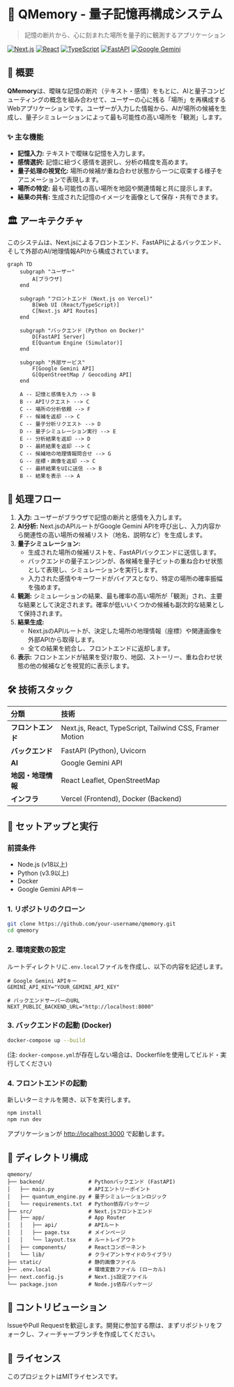 # 🌌 QMemory - 量子記憶再構成システム

> 記憶の断片から、心に刻まれた場所を量子的に観測するアプリケーション

[![Next.js](https.img.shields.io/badge/Next.js-14-black?logo=next.js)](https://nextjs.org/)
[![React](https://img.shields.io/badge/React-18-blue?logo=react)](https://reactjs.org/)
[![TypeScript](https://img.shields.io/badge/TypeScript-5-blue?logo=typescript)](https://www.typescriptlang.org/)
[![FastAPI](https://img.shields.io/badge/FastAPI-Python-green?logo=fastapi)](https://fastapi.tiangolo.com/)
[![Google Gemini](https://img.shields.io/badge/Google_Gemini-AI-blue?logo=google&logoColor=white)](https://ai.google.dev/)

## 🎯 概要

**QMemory**は、曖昧な記憶の断片（テキスト・感情）をもとに、AIと量子コンピューティングの概念を組み合わせて、ユーザーの心に残る「場所」を再構成するWebアプリケーションです。ユーザーが入力した情報から、AIが場所の候補を生成し、量子シミュレーションによって最も可能性の高い場所を「観測」します。

### ✨ 主な機能

-   **記憶入力:** テキストで曖昧な記憶を入力します。
-   **感情選択:** 記憶に紐づく感情を選択し、分析の精度を高めます。
-   **量子処理の視覚化:** 場所の候補が重ね合わせ状態から一つに収束する様子をアニメーションで表現します。
-   **場所の特定:** 最も可能性の高い場所を地図や関連情報と共に提示します。
-   **結果の共有:** 生成された記憶のイメージを画像として保存・共有できます。

## 🏛️ アーキテクチャ

このシステムは、Next.jsによるフロントエンド、FastAPIによるバックエンド、そして外部のAI/地理情報APIから構成されています。

```mermaid
graph TD
    subgraph "ユーザー"
        A[ブラウザ]
    end

    subgraph "フロントエンド (Next.js on Vercel)"
        B[Web UI (React/TypeScript)]
        C[Next.js API Routes]
    end

    subgraph "バックエンド (Python on Docker)"
        D[FastAPI Server]
        E[Quantum Engine (Simulator)]
    end

    subgraph "外部サービス"
        F[Google Gemini API]
        G[OpenStreetMap / Geocoding API]
    end

    A -- 記憶と感情を入力 --> B
    B -- APIリクエスト --> C
    C -- 場所の分析依頼 --> F
    F -- 候補を返却 --> C
    C -- 量子分析リクエスト --> D
    D -- 量子シミュレーション実行 --> E
    E -- 分析結果を返却 --> D
    D -- 最終結果を返却 --> C
    C -- 候補地の地理情報問合せ --> G
    G -- 座標・画像を返却 --> C
    C -- 最終結果をUIに送信 --> B
    B -- 結果を表示 --> A
```

## 🔄 処理フロー

1.  **入力:** ユーザーがブラウザで記憶の断片と感情を入力します。
2.  **AI分析:** Next.jsのAPIルートがGoogle Gemini APIを呼び出し、入力内容から関連性の高い場所の候補リスト（地名、説明など）を生成します。
3.  **量子シミュレーション:**
    -   生成された場所の候補リストを、FastAPIバックエンドに送信します。
    -   バックエンドの量子エンジンが、各候補を量子ビットの重ね合わせ状態として表現し、シミュレーションを実行します。
    -   入力された感情やキーワードがバイアスとなり、特定の場所の確率振幅を強めます。
4.  **観測:** シミュレーションの結果、最も確率の高い場所が「観測」され、主要な結果として決定されます。確率が低いいくつかの候補も副次的な結果として保持されます。
5.  **結果生成:**
    -   Next.jsのAPIルートが、決定した場所の地理情報（座標）や関連画像を外部APIから取得します。
    -   全ての結果を統合し、フロントエンドに返却します。
6.  **表示:** フロントエンドが結果を受け取り、地図、ストーリー、重ね合わせ状態の他の候補などを視覚的に表示します。

## 🛠️ 技術スタック

| 分類         | 技術                               |
| :----------- | :--------------------------------- |
| **フロントエンド** | Next.js, React, TypeScript, Tailwind CSS, Framer Motion |
| **バックエンド**   | FastAPI (Python), Uvicorn          |
| **AI**           | Google Gemini API                  |
| **地図・地理情報** | React Leaflet, OpenStreetMap       |
| **インフラ**     | Vercel (Frontend), Docker (Backend)|

## 🚀 セットアップと実行

### 前提条件

-   Node.js (v18以上)
-   Python (v3.9以上)
-   Docker
-   Google Gemini APIキー

### 1. リポジトリのクローン

```bash
git clone https://github.com/your-username/qmemory.git
cd qmemory
```

### 2. 環境変数の設定

ルートディレクトリに`.env.local`ファイルを作成し、以下の内容を記述します。

```env
# Google Gemini APIキー
GEMINI_API_KEY="YOUR_GEMINI_API_KEY"

# バックエンドサーバーのURL
NEXT_PUBLIC_BACKEND_URL="http://localhost:8000"
```

### 3. バックエンドの起動 (Docker)

```bash
docker-compose up --build
```
(注: `docker-compose.yml`が存在しない場合は、Dockerfileを使用してビルド・実行してください)

### 4. フロントエンドの起動

新しいターミナルを開き、以下を実行します。

```bash
npm install
npm run dev
```

アプリケーションが [http://localhost:3000](http://localhost:3000) で起動します。

## 📁 ディレクトリ構成

```
qmemory/
├── backend/              # Pythonバックエンド (FastAPI)
│   ├── main.py           # APIエントリーポイント
│   ├── quantum_engine.py # 量子シミュレーションロジック
│   └── requirements.txt  # Python依存パッケージ
├── src/                  # Next.jsフロントエンド
│   ├── app/              # App Router
│   │   ├── api/          # APIルート
│   │   ├── page.tsx      # メインページ
│   │   └── layout.tsx    # ルートレイアウト
│   ├── components/       # Reactコンポーネント
│   └── lib/              # クライアントサイドのライブラリ
├── static/               # 静的画像ファイル
├── .env.local            # 環境変数ファイル (ローカル)
├── next.config.js        # Next.js設定ファイル
└── package.json          # Node.js依存パッケージ
```

## 🤝 コントリビューション

IssueやPull Requestを歓迎します。開発に参加する際は、まずリポジトリをフォークし、フィーチャーブランチを作成してください。

## 📄 ライセンス

このプロジェクトはMITライセンスです。
